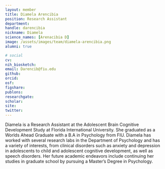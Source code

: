 ```yaml
---
layout: member
title: Diamela Arencibia
position: Research Assistant
department:
handle: darencibia
nickname: Diamela
science_names: [Arenacibia D]
image: /assets/images/team/diamela-arencibia.png
alumni: true

# social
cv:
nih_biosketch:
email: Darencib@fiu.edu
github:
orcid:
osf:
figshare:
publons:
researchgate:
scholar:
site:
twitter:
---
```

Diamela is a Research Assistant at the Adolescent Brain Cognitive Development Study at Florida International University. She graduated as a Worlds Ahead Graduate with a B.A in Psychology from FIU. Diamela has worked with several research labs in the Department of Psychology and has a variety of interests, from clinical disorders such as anxiety and depression in adolescents to child and adolescent cognitive development, as well as speech disorders. Her future academic endeavors include continuing her studies in graduate school by pursuing a Master’s Degree in Psychology.
